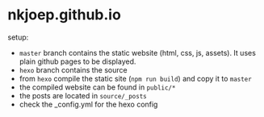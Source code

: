 # nkjoep.github.io

setup:

- `master` branch contains the static website (html, css, js, assets). It uses plain github pages to be displayed.
- `hexo` branch contains the source
- from `hexo` compile the static site (`npm run build`) and copy it to `master`
- the compiled website can be found in `public/*`
- the posts are located in `source/_posts`
- check the _config.yml for the hexo config
